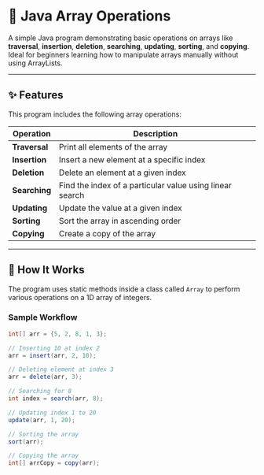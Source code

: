 # 📌 Java Array Operations

A simple Java program demonstrating basic operations on arrays like **traversal**, **insertion**, **deletion**, **searching**, **updating**, **sorting**, and **copying**. Ideal for beginners learning how to manipulate arrays manually without using ArrayLists.

---

## ✨ Features

This program includes the following array operations:

| Operation | Description |
|----------|-------------|
| **Traversal** | Print all elements of the array |
| **Insertion** | Insert a new element at a specific index |
| **Deletion** | Delete an element at a given index |
| **Searching** | Find the index of a particular value using linear search |
| **Updating** | Update the value at a given index |
| **Sorting** | Sort the array in ascending order |
| **Copying** | Create a copy of the array |

---




## 🧾 How It Works

The program uses static methods inside a class called `Array` to perform various operations on a 1D array of integers.

### Sample Workflow

```java
int[] arr = {5, 2, 8, 1, 3};

// Inserting 10 at index 2
arr = insert(arr, 2, 10);

// Deleting element at index 3
arr = delete(arr, 3);

// Searching for 8
int index = search(arr, 8);

// Updating index 1 to 20
update(arr, 1, 20);

// Sorting the array
sort(arr);

// Copying the array
int[] arrCopy = copy(arr);
